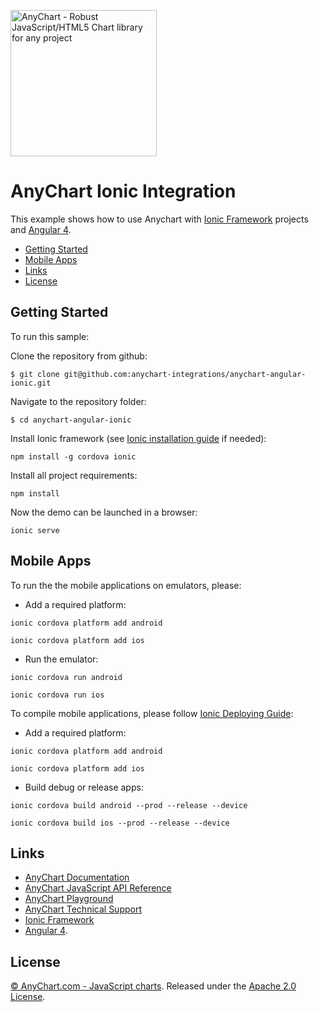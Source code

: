 [<img src="https://cdn.anychart.com/images/logo-transparent-segoe.png?2" width="234px" alt="AnyChart - Robust JavaScript/HTML5 Chart library for any project">](https://anychart.com)
# AnyChart Ionic Integration

This example shows how to use Anychart with
[Ionic Framework](http://ionicframework.com/docs/) projects and [Angular 4](https://angular.io/).  

* [Getting Started](#getting_started)
* [Mobile Apps](#mobile_apps)
* [Links](#links)
* [License](#license)

## Getting Started
To run this sample:

Clone the repository from github:
```
$ git clone git@github.com:anychart-integrations/anychart-angular-ionic.git
```

Navigate to the repository folder:
```
$ cd anychart-angular-ionic
```

Install Ionic framework (see [Ionic installation guide](http://ionicframework.com/docs/intro/installation/) if needed):
```
npm install -g cordova ionic
```

Install all project requirements:
```
npm install
```
 
Now the demo can be launched in a browser:
```
ionic serve
```

## Mobile Apps

To run the the mobile applications on emulators, please:
 - Add a required platform:
  ```
  ionic cordova platform add android
  ```
  ```
  ionic cordova platform add ios
  ```
 - Run the emulator:
  ```
  ionic cordova run android
  ```
  ```
  ionic cordova run ios
  ``` 
 
To compile mobile applications, please follow [Ionic Deploying Guide](http://ionicframework.com/docs/intro/deploying/):
 - Add a required platform:
  ```
  ionic cordova platform add android
  ```
  ```
  ionic cordova platform add ios
  ```
 - Build debug or release apps:
  ```
  ionic cordova build android --prod --release --device
  ```
  ```
  ionic cordova build ios --prod --release --device
  ```
  

## Links
* [AnyChart Documentation](https://docs.anychart.com)
* [AnyChart JavaScript API Reference](https://api.anychart.com)
* [AnyChart Playground](https://playground.anychart.com)
* [AnyChart Technical Support](https://anychart.com/support)
* [Ionic Framework](http://ionicframework.com/docs/)
* [Angular 4](https://angular.io/). 


## License
[© AnyChart.com - JavaScript charts](http://www.anychart.com).
Released under the [Apache 2.0 License](https://github.com/anychart-integrations/php-mysql-template/blob/master/LICENSE).


